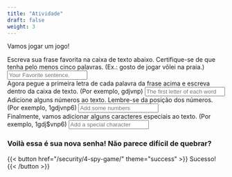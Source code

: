 ```yaml
---
title: "Atividade"
draft: false
weight: 3
---
```


Vamos jogar um jogo!

<form accept-charset="UTF-8" action="https://formkeep.com/f/exampletoken" method="POST">
  <input type="hidden" name="utf8" value="✓">
  Escreva sua frase favorita na caixa de texto abaixo. Certifique-se de que tenha pelo menos cinco palavras. (Ex.: gosto de jogar vôlei na praia.)
  <input type="email"  name="email" placeholder="Your Favorite sentence.">
</br>
   Agora pegue a primeira letra de cada palavra da frase acima e escreva dentro da caixa de texto. (Por exemplo, gdjvnp)
  <input type="text" name="name" placeholder="The first letter of each word">
</br>
   Adicione alguns números ao texto. Lembre-se da posição dos números. (Por exemplo, 1gdjvnp6)
  <input type="tel" name="phone" placeholder="Add some numbers">
</br>
  Finalmente, vamos adicionar alguns caracteres especiais ao texto. (Por exemplo, 1gdj$vnp6)
  <input type="tel" name="phone" placeholder="Add a special character">

</br>
</form>

### Voilà essa é sua nova senha! Não parece difícil de quebrar?

{{< button href="/security/4-spy-game/" theme="success" >}} Sucesso! {{< /button >}}
